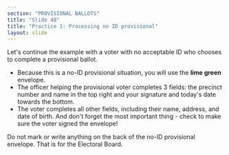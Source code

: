 ```yaml
---
section: "PROVISIONAL BALLOTS"
title: "Slide 48"
title: "Practice 1: Processing no ID provisional"
layout: slide
---
```


Let's continue the example with a voter with no acceptable ID who chooses to complete a provisional ballot.

- Because this is a no-ID provisional situation, you will use the **lime green** envelope.
- The officer helping the provisional voter completes 3 fields: the precinct number and name in the top right and your signature and today's date towards the bottom.
- The voter completes all other fields, including their name, address, and date of birth. And don't forget the most important thing - check to make sure the voter signed the envelope!

Do not mark or write anything on the back of the no-ID provisional envelope. That is for the Electoral Board.



